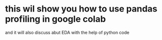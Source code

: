 # this wil show you how to use pandas profiling in google colab
and it will also discuss abut EDA with the help of python code

